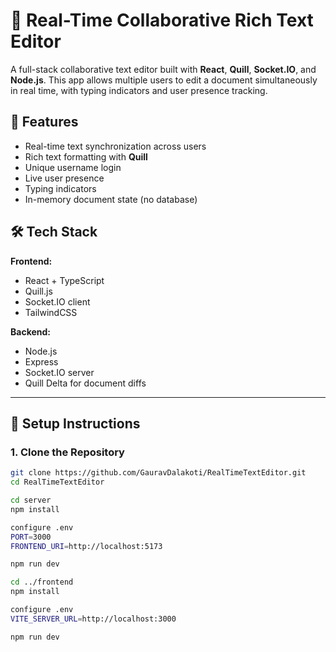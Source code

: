 # 📝 Real-Time Collaborative Rich Text Editor

A full-stack collaborative text editor built with **React**, **Quill**, **Socket.IO**, and **Node.js**. This app allows multiple users to edit a document simultaneously in real time, with typing indicators and user presence tracking.

## 🚀 Features

- Real-time text synchronization across users
- Rich text formatting with **Quill**
- Unique username login
- Live user presence
- Typing indicators
- In-memory document state (no database)

## 🛠️ Tech Stack

**Frontend:**
- React + TypeScript
- Quill.js
- Socket.IO client
- TailwindCSS

**Backend:**
- Node.js
- Express
- Socket.IO server
- Quill Delta for document diffs

---

## 🔧 Setup Instructions

### 1. Clone the Repository

```bash
git clone https://github.com/GauravDalakoti/RealTimeTextEditor.git
cd RealTimeTextEditor

cd server
npm install

configure .env
PORT=3000
FRONTEND_URI=http://localhost:5173

npm run dev

cd ../frontend
npm install

configure .env
VITE_SERVER_URL=http://localhost:3000

npm run dev




